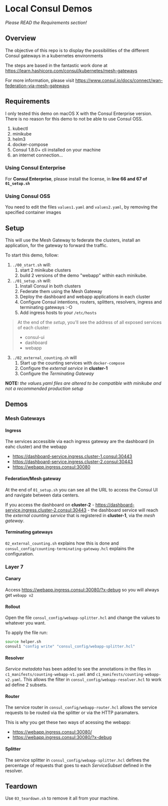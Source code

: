 # Local Consul Demos

*Please READ the Requirements section!*

## Overview

The objective of this repo is to display the possibilities of the different Consul gateways in a kubernetes environments

The steps are based in the fantastic work done at https://learn.hashicorp.com/consul/kubernetes/mesh-gateways

For more information, please visit https://www.consul.io/docs/connect/wan-federation-via-mesh-gateways


## Requirements

I only tested this demo on macOS X with the Consul Enterprise version. There is no reason for this demo to not be able to use Consul OSS.

1. kubectl
2. minikube
3. helm3
4. docker-compose
5. Consul 1.8.0+ cli installed on your machine
6. an internet connection...

### Using Consul Enterprise
For **Consul Enterprise**, please install the license, in **line 66 and 67 of `01_setup.sh`**

### Using Consul OSS
You need to edit the files `values1.yaml` and `values2.yaml`, by removing the specified container images

## Setup

This will use the Mesh Gateway to federate the clusters, install an application, for the gateway to forward the traffic.

To start this demo, follow:

1. `./00_start.sh` will:
   1. start 2 minikube clusters
   2. build 2 versions of the demo "webapp" within each minikube.
2. `./01_setup.sh` will:
   1. Install Consul in both clusters
   2. Federate them using the Mesh Gateway
   3. Deploy the dashboard and webapp applications in each cluster
   4. Configure Consul intentions, routers, splitters, resolvers, ingress and terminating gateways :-O
   5. Add ingress hosts to your `/etc/hosts`

> At the end of the *setup*, you'll see the address of all exposed services of each cluster:
> * consul-ui
> * dashboard
> * webapp

3. `./02_external_counting.sh` will
   1. Start up the counting services with `docker-compose`
   2. Configure the *external service* in **cluster-1**
   3. Configure the *Terminating Gateway*


**NOTE:** *the values.yaml files are altered to be compatible with minikube and not a recommended production setup*


## Demos
### Mesh Gateways

#### Ingress
The services accessible via each ingress gateway are the dashboard (in eahc cluster) and the webapp

* https://dashboard-service.ingress.cluster-1.consul:30443
* https://dashboard-service.ingress.cluster-2.consul:30443
* https://webapp.ingress.consul:30080


#### Federation/Mesh gateway
At the end of `01_setup.sh` you can see all the URL to access the Consul UI and navigate between data centers.

If you access the dashboard on **cluster-2** - https://dashboard-service.ingress.cluster-2.consul:30443 - the dashboard service will reach the *external counting service* that is registered in **cluster-1**, via the *mesh gateway*.


#### Terminating gateways
`02_external_counting.sh` explains how this is done and `consul_config/counting-terminating-gateway.hcl` explains the configuration.

### Layer 7

#### Canary
Access https://webapp.ingress.consul:30080/?x-debug so you will always get `webapp v2`

#### Rollout
Open the file `consul_config/webapp-splitter.hcl` and change the values to whatever you want.

To apply the file run:
```bash
source helper.sh
consul1 "config write" "consul_config/webapp-splitter.hcl"
```

#### Resolver

*Service metadata* has been added to see the annotations in the files in `c1_manifests/counting-webapp-v1.yaml` and `c1_manifests/counting-webapp-v2.yaml`.
This allows the filter in `consul_config/webapp-resolver.hcl` to work ad define 2 subsets.

#### Router

The service router in `consul_config/webapp-router.hcl` allows the service requests to be routed via the splitter or via the HTTP paramaters.

This is why you get these two ways of acessing the webapp:
 * https://webapp.ingress.consul:30080/
 * https://webapp.ingress.consul:30080/?x-debug

#### Splitter

The service splitter in `consul_config/webapp-splitter.hcl` defines the percentage of requests that goes to each *ServiceSubset* defined in the resolver.

## Teardown
Use `03_teardown.sh` to remove it all from your machine.

